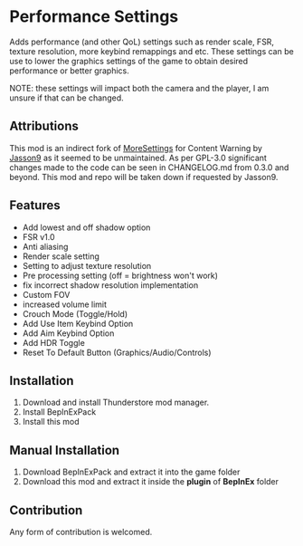 # Performance Settings
Adds performance (and other QoL) settings such as render scale, FSR, texture resolution, more keybind remappings and etc.
These settings can be use to lower the graphics settings of the game to obtain desired performance or better graphics.

NOTE: these settings will impact both the camera and the player, I am unsure if that can be changed.

## Attributions
This mod is an indirect fork of [MoreSettings](https://github.com/Jasson9/ContentWarning-MoreSettings) for Content Warning by [Jasson9](https://github.com/Jasson9) as it seemed to be unmaintained.
As per GPL-3.0 significant changes made to the code can be seen in CHANGELOG.md from 0.3.0 and beyond. This mod and repo will be taken down if requested by Jasson9.

## Features
- Add lowest and off shadow option
- FSR v1.0
- Anti aliasing
- Render scale setting
- Setting to adjust texture resolution
- Pre processing setting (off = brightness won't work)
- fix incorrect shadow resolution implementation
- Custom FOV
- increased volume limit
- Crouch Mode (Toggle/Hold)
- Add Use Item Keybind Option
- Add Aim Keybind Option
- Add HDR Toggle
- Reset To Default Button (Graphics/Audio/Controls)

## Installation
1. Download and install Thunderstore mod manager.
2. Install BepInExPack
3. Install this mod

## Manual Installation
1. Download BepInExPack and extract it into the game folder
2. Download this mod and extract it inside the **plugin** of **BepInEx** folder

## Contribution
Any form of contribution is welcomed.